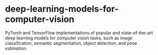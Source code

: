# deep-learning-models-for-computer-vision
PyTorch and TensorFlow implementations of popular and state-of-the-art deep learning models for computer vision tasks, such as image classification, semantic segmentation, object detection, and pose estimation.
